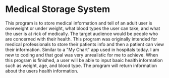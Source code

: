 # Medical Storage System
 This program is to store medical information and tell of an adult user is overweight or under weight, what blood types the user can take, and what the user is at rick of medically. The target audience would be people who are concerned with their health. This program was originally intended for medical professionals to store their patients info and then a patient can view their information. Similar to a "My Chart" app used in hospitals today. I am new to coding and that goal was very unrealistic for me to achieve. 
When this program is finished, a user will be able to input baaic health information such as weight, age, and blood type. The program will return information about the users health information. 

